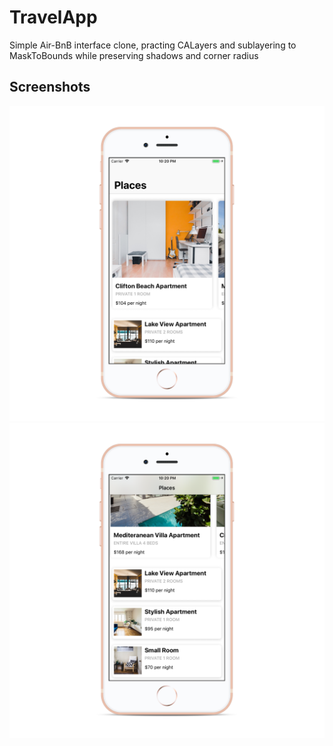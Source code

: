 # TravelApp
Simple Air-BnB interface clone, practing CALayers and sublayering to MaskToBounds while preserving shadows and corner radius

## Screenshots

![alt-text](https://github.com/superturboryan/TravelApp/blob/master/TravelApp/Screenshots/Simulator%20Screen%20Shot%20-%20iPhone%208%20-%202019-03-10%20at%2022.20.27_iphone8gold_portrait.png "Featured places")
![alt-text](https://github.com/superturboryan/TravelApp/blob/master/TravelApp/Screenshots/Simulator%20Screen%20Shot%20-%20iPhone%208%20-%202019-03-10%20at%2022.20.43_iphone8gold_portrait.png "Recommended places")
